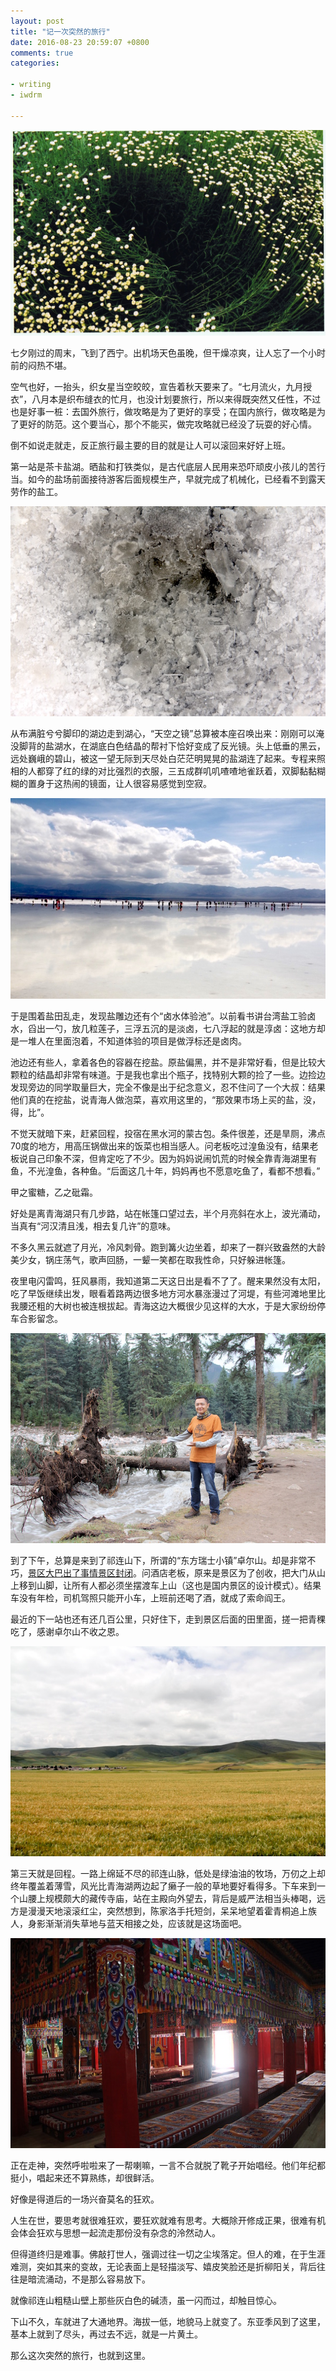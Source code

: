 ```yaml
---
layout: post
title: "记一次突然的旅行"
date: 2016-08-23 20:59:07 +0800
comments: true
categories: 

- writing
- iwdrm

---
```


![Vhost threshold](/downloads/images/2016_08/qin_hai_lake.jpg "Don't touch me...")

七夕刚过的周末，飞到了西宁。出机场天色虽晚，但干燥凉爽，让人忘了一个小时前的闷热不堪。

空气也好，一抬头，织女星当空皎皎，宣告着秋天要来了。“七月流火，九月授衣”，八月本是织布缝衣的忙月，也没计划要旅行，所以来得既突然又任性，不过也是好事一桩：去国外旅行，做攻略是为了更好的享受；在国内旅行，做攻略是为了更好的防范。这个要当心，那个不能买，做完攻略就已经没了玩耍的好心情。

倒不如说走就走，反正旅行最主要的目的就是让人可以滚回来好好上班。

第一站是茶卡盐湖。晒盐和打铁类似，是古代底层人民用来恐吓顽皮小孩儿的苦行当。如今的盐场前面接待游客后面规模生产，早就完成了机械化，已经看不到露天劳作的盐工。

![](/downloads/images/2016_08/day1_chaka_2.jpg "Don't touch me...")

从布满脏兮兮脚印的湖边走到湖心，“天空之镜”总算被本座召唤出来：刚刚可以淹没脚背的盐湖水，在湖底白色结晶的帮衬下恰好变成了反光镜。头上低垂的黑云，远处巍峨的碧山，被这一望无际到天尽处白茫茫明晃晃的盐湖连了起来。专程来照相的人都穿了红的绿的对比强烈的衣服，三五成群叽叽喳喳地雀跃着，双脚黏黏糊糊的置身于这热闹的镜面，让人很容易感觉到空寂。

![](/downloads/images/2016_08/day1_chaka.jpg "Don't touch me...")

于是围着盐田乱走，发现盐雕边还有个“卤水体验池”。以前看书讲台湾盐工验卤水，舀出一勺，放几粒莲子，三浮五沉的是淡卤，七八浮起的就是淳卤：这地方却是一堆人在里面泡着，不知道体验的项目是做浮标还是卤肉。

池边还有些人，拿着各色的容器在挖盐。原盐偏黑，并不是非常好看，但是比较大颗粒的结晶却非常有味道。于是我也拿出个瓶子，找特别大颗的捡了一些。边捡边发现旁边的同学取量巨大，完全不像是出于纪念意义，忍不住问了一个大叔：结果他们真的在挖盐，说青海人做泡菜，喜欢用这里的，“那效果市场上买的盐，没，得，比”。

不觉天就暗下来，赶紧回程，投宿在黑水河的蒙古包。条件很差，还是旱厕，沸点70度的地方，用高压锅做出来的饭菜也相当感人。问老板吃过湟鱼没有，结果老板说自己印象不深，但肯定吃了不少。因为妈妈说闹饥荒的时候全靠青海湖里有鱼，不光湟鱼，各种鱼。“后面这几十年，妈妈再也不愿意吃鱼了，看都不想看。”

甲之蜜糖，乙之砒霜。

好处是离青海湖只有几步路，站在帐篷口望过去，半个月亮斜在水上，波光涌动，当真有“河汉清且浅，相去复几许”的意味。

不多久黑云就遮了月光，冷风刺骨。跑到篝火边坐着，却来了一群兴致盎然的大龄美少女，锅庄荡气，歌声回肠，一颦一笑都在取我性命，只好躲进帐篷。

夜里电闪雷鸣，狂风暴雨，我知道第二天这日出是看不了了。醒来果然没有太阳，吃了早饭继续出发，眼看着路两边很多地方河水暴涨漫过了河堤，有些河滩地里比我腰还粗的大树也被连根拔起。青海这边大概很少见这样的大水，于是大家纷纷停车合影留念。

![](/downloads/images/2016_08/day2_qilian_1.jpg "Don't touch me...")

到了下午，总算是来到了祁连山下，所谓的“东方瑞士小镇”卓尔山。却是非常不巧，[景区大巴出了事情景区封闭](http://baike.baidu.com/item/8%C2%B79%E5%8D%93%E5%B0%94%E5%B1%B1%E6%99%AF%E5%8C%BA%E8%A7%82%E5%85%89%E8%BD%A6%E4%BE%A7%E7%BF%BB%E4%BA%8B%E6%95%85)。问酒店老板，原来是景区为了创收，把大门从山上移到山脚，让所有人都必须坐摆渡车上山（这也是国内景区的设计模式）。结果车没有年检，司机驾照只能开小车，上班前还喝了酒，就成了索命阎王。

最近的下一站也还有还几百公里，只好住下，走到景区后面的田里面，搓一把青稞吃了，感谢卓尔山不收之恩。

![](/downloads/images/2016_08/day2_qilian_2.jpg "Don't touch me...")

第三天就是回程。一路上绵延不尽的祁连山脉，低处是绿油油的牧场，万仞之上却终年覆盖着薄雪，风光比青海湖两边起了癞子一般的草地要好看得多。下车来到一个山腰上规模颇大的藏传寺庙，站在主殿向外望去，背后是威严法相当头棒喝，远方是漫漫天地滚滚红尘，突然想到，陈家洛手托短剑，呆呆地望着霍青桐追上族人，身影渐渐消失草地与蓝天相接之处，应该就是这场面吧。

![](/downloads/images/2016_08/day3_datong_1.jpg "Don't touch me...")

正在走神，突然呼啦啦来了一帮喇嘛，一言不合就脱了靴子开始唱经。他们年纪都挺小，唱起来还不算熟练，却很鲜活。

好像是得道后的一场兴奋莫名的狂欢。

人生在世，要思考就很难狂欢，要狂欢就难有思考。大概除开修成正果，很难有机会体会狂欢与思想一起流走那份没有杂念的泠然动人。

但得道终归是难事。佛敲打世人，强调过往一切之尘埃落定。但人的难，在于生涯难测，突如其来的变故，无论表面上是轻描淡写、嬉皮笑脸还是折柳阳关，背后往往是暗流涌动，不是那么容易放下。

就像祁连山粗糙山壁上那些灰白色的碱渍，虽一闪而过，却触目惊心。

下山不久，车就进了大通地界。海拔一低，地貌马上就变了。东亚季风到了这里，基本上就到了尽头，再过去不远，就是一片黄土。

那么这次突然的旅行，也就到这里。


